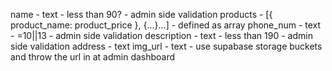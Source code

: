 name - text - less than 90? - admin side validation
products - [{ product_name: product_price }, {...}...] - defined as array
phone_num - text - =10||13 - admin side validation
description - text - less than 190 - admin side validation
address - text
img_url - text - use supabase storage buckets and throw the url in at admin dashboard
